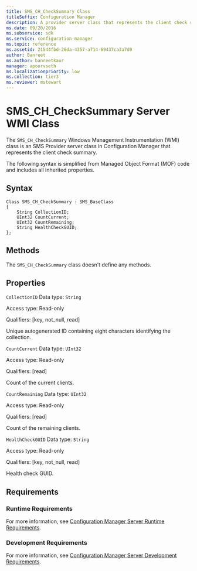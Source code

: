 ```yaml
---
title: SMS_CH_CheckSummary Class
titleSuffix: Configuration Manager
description: A provider server class that represents the client check summary.
ms.date: 09/20/2016
ms.subservice: sdk
ms.service: configuration-manager
ms.topic: reference
ms.assetid: 21544fbd-26da-4357-a714-69437ca3a7d0
author: Banreet
ms.author: banreetkaur
manager: apoorvseth
ms.localizationpriority: low
ms.collection: tier3
ms.reviewer: mstewart
---
```

# SMS_CH_CheckSummary Server WMI Class
The `SMS_CH_CheckSummary` Windows Management Instrumentation (WMI) class is an SMS Provider server class in Configuration Manager that represents the client check summary.

 The following syntax is simplified from Managed Object Format (MOF) code and includes all inherited properties.

## Syntax

```
Class SMS_CH_CheckSummary : SMS_BaseClass
{
    String CollectionID;
    UInt32 CountCurrent;
    UInt32 CountRemaining;
    String HealthCheckGUID;
};
```

## Methods
 The `SMS_CH_CheckSummary` class doesn't define any methods.

## Properties
 `CollectionID`
 Data type: `String`

 Access type: Read-only

 Qualifiers: [key, not_null, read]

 Unique autogenerated ID containing eight characters identifying the collection.

 `CountCurrent`
 Data type: `UInt32`

 Access type: Read-only

 Qualifiers: [read]

 Count of the current clients.

 `CountRemaining`
 Data type: `UInt32`

 Access type: Read-only

 Qualifiers: [read]

 Count of the remaining clients.

 `HealthCheckGUID`
 Data type: `String`

 Access type: Read-only

 Qualifiers: [key, not_null, read]

 Health check GUID.

## Requirements

### Runtime Requirements
 For more information, see [Configuration Manager Server Runtime Requirements](../../../../../develop/core/reqs/server-runtime-requirements.md).

### Development Requirements
 For more information, see [Configuration Manager Server Development Requirements](../../../../../develop/core/reqs/server-development-requirements.md).
